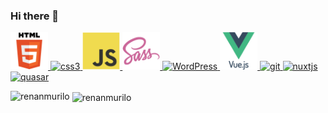 ### Hi there 👋

<!--
**renanmurilo/renanmurilo** is a ✨ _special_ ✨ repository because its `README.md` (this file) appears on your GitHub profile.

Here are some ideas to get you started:

- 🔭 I’m currently working on ...
- 🌱 I’m currently learning ...
- 👯 I’m looking to collaborate on ...
- 🤔 I’m looking for help with ...
- 💬 Ask me about ...
- 📫 How to reach me: ...
- 😄 Pronouns: ...
- ⚡ Fun fact: ...
-->

<p align="left">
    <a href="https://www.w3.org/html/" target="_blank"> 
        <img src="https://raw.githubusercontent.com/devicons/devicon/master/icons/html5/html5-original-wordmark.svg" alt="html5" width="60" height="60" /> 
    </a>
    <a href="https://css-tricks.com/" target="_blank"> 
        <img src="https://www.vectorlogo.zone/logos/w3_css/w3_css-official.svg" alt="css3" width="60" height="60" /> 
    </a>
    <a href="https://developer.mozilla.org/en-US/docs/Web/JavaScript" target="_blank"> 
        <img src="https://raw.githubusercontent.com/devicons/devicon/master/icons/javascript/javascript-original.svg"
            alt="javascript" width="60" height="60" /> 
    </a>
    <a href="https://sass-lang.com" target="_blank"> 
        <img src="https://raw.githubusercontent.com/devicons/devicon/master/icons/sass/sass-original.svg" alt="sass"
            width="60" height="60" /> 
    </a>
    <a href="https://br.wordpress.org/" target="_blank"> 
        <img src="https://www.vectorlogo.zone/logos/wordpress/wordpress-tile.svg" alt="WordPress"
            width="60" height="60" /> 
    </a>
    <a href="https://vuejs.org/" target="_blank"> 
        <img src="https://raw.githubusercontent.com/devicons/devicon/master/icons/vuejs/vuejs-original-wordmark.svg" alt="vuejs" width="60" height="60" /> 
    </a>
    <a href="https://git-scm.com/" target="_blank">
        <img src="https://www.vectorlogo.zone/logos/git-scm/git-scm-icon.svg" alt="git" width="60" height="60" /> 
    </a>
    <a href="https://nuxtjs.org/" target="_blank"> 
        <img src="https://www.vectorlogo.zone/logos/nuxtjs/nuxtjs-icon.svg" alt="nuxtjs" width="60" height="60" /> 
    </a>
    <a href="https://quasar.dev/" target="_blank"> 
        <img src="https://cdn.quasar.dev/logo/svg/quasar-logo.svg" alt="quasar" width="60" height="60" /> 
    </a>
</p>

<p><img align="left" src="https://github-readme-stats.vercel.app/api/top-langs?username=renanmurilo&show_icons=true&locale=en&layout=compact" alt="renanmurilo" /></p>

<p>&nbsp;<img align="center" src="https://github-readme-stats.vercel.app/api?username=renanmurilo&show_icons=true&locale=en" alt="renanmurilo" /></p>
